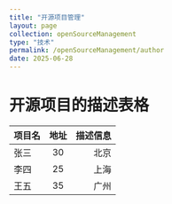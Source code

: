 ```yaml
---
title: "开源项目管理"
layout: page
collection: openSourceManagement
type: "技术"
permalink: /openSourceManagement/author
date: 2025-06-28
---
```



开源项目的描述表格
======

| 项目名 | 地址 | 描述信息 |
|:---|:---:|---:|
| 张三 | 30 | 北京 |
| 李四 | 25 | 上海 |
| 王五 | 35 | 广州 |